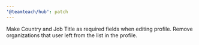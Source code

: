 ```yaml
---
'@teamteach/hub': patch
---
```


Make Country and Job Title as required fields when editing profile. Remove organizations that user left from the list in the profile.
